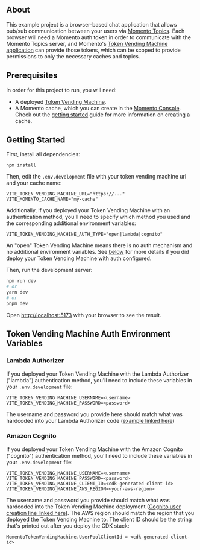 ## About

This example project is a browser-based chat application that allows pub/sub communication between your users via [Momento Topics](https://docs.momentohq.com/introduction/momento-topics). Each browser will need a Momento auth token in order to communicate with the Momento Topics server, and Momento's [Token Vending Machine application](https://github.com/momentohq/client-sdk-javascript/tree/main/examples/nodejs/token-vending-machine) can provide those tokens, which can be scoped to provide permissions to only the necessary caches and topics.

## Prerequisites

In order for this project to run, you will need:

- A deployed [Token Vending Machine](https://github.com/momentohq/client-sdk-javascript/tree/main/examples/nodejs/token-vending-machine).
- A Momento cache, which you can create in the [Momento Console](https://console.gomomento.com). Check out the [getting started](https://docs.momentohq.com/getting-started) guide for more information on creating a cache.

## Getting Started

First, install all dependencies:

```
npm install
```

Then, edit the `.env.development` file with your token vending machine url and your cache name:

```
VITE_TOKEN_VENDING_MACHINE_URL="https://..."
VITE_MOMENTO_CACHE_NAME="my-cache"
```

Additionally, if you deployed your Token Vending Machine with an authentication method, you'll need to specify which method you used and the corresponding additional environment variables:

```
VITE_TOKEN_VENDING_MACHINE_AUTH_TYPE="open|lambda|cognito"
```

An "open" Token Vending Machine means there is no auth mechanism and no additional environment variables. See [below](#token-vending-machine-auth-environment-variables) for more details if you did deploy your Token Vending Machine with auth configured.

Then, run the development server:

```bash
npm run dev
# or
yarn dev
# or
pnpm dev
```

Open [http://localhost:5173](http://localhost:5173) with your browser to see the result.

## Token Vending Machine Auth Environment Variables

### Lambda Authorizer

If you deployed your Token Vending Machine with the Lambda Authorizer ("lambda") authentication method, you'll need to include these variables in your `.env.development` file:

```
VITE_TOKEN_VENDING_MACHINE_USERNAME=<username>
VITE_TOKEN_VENDING_MACHINE_PASSWORD=<password>
```

The username and password you provide here should match what was hardcoded into your Lambda Authorizer code ([example linked here](https://github.com/momentohq/client-sdk-javascript/blob/main/examples/nodejs/token-vending-machine/lambda/authorizer/authorizer.ts))

### Amazon Cognito

If you deployed your Token Vending Machine with the Amazon Cognito ("cognito") authentication method, you'll need to include these variables in your `.env.development` file:

```
VITE_TOKEN_VENDING_MACHINE_USERNAME=<username>
VITE_TOKEN_VENDING_MACHINE_PASSWORD=<password>
VITE_TOKEN_VENDING_MACHINE_CLIENT_ID=<cdk-generated-client-id>
VITE_TOKEN_VENDING_MACHINE_AWS_REGION=<your-aws-region>
```

The username and password you provide should match what was hardcoded into the Token Vending Machine deployment ([Cognito user creation line linked here](https://github.com/momentohq/client-sdk-javascript/blob/80ab1fbad6b73679afabf4f6fa0fcc9d22e7259a/examples/nodejs/token-vending-machine/infrastructure/lib/token-vending-machine-stack.ts#L121)). 
The AWS region should match the region that you deployed the Token Vending Machine to.
The client ID should be the string that's printed out after you deploy the CDK stack:

```
MomentoTokenVendingMachine.UserPoolClientId = <cdk-generated-client-id>
```

